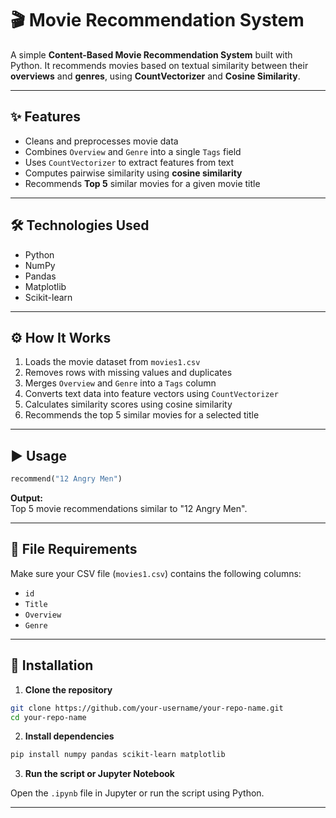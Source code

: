 # 🎬 Movie Recommendation System

A simple **Content-Based Movie Recommendation System** built with Python. It recommends movies based on textual similarity between their **overviews** and **genres**, using **CountVectorizer** and **Cosine Similarity**.

---

## ✨ Features

- Cleans and preprocesses movie data  
- Combines `Overview` and `Genre` into a single `Tags` field  
- Uses `CountVectorizer` to extract features from text  
- Computes pairwise similarity using **cosine similarity**  
- Recommends **Top 5** similar movies for a given movie title  

---

## 🛠️ Technologies Used

- Python  
- NumPy  
- Pandas  
- Matplotlib  
- Scikit-learn  

---

## ⚙️ How It Works

1. Loads the movie dataset from `movies1.csv`  
2. Removes rows with missing values and duplicates  
3. Merges `Overview` and `Genre` into a `Tags` column  
4. Converts text data into feature vectors using `CountVectorizer`  
5. Calculates similarity scores using cosine similarity  
6. Recommends the top 5 similar movies for a selected title  

---

## ▶️ Usage

```python
recommend("12 Angry Men")
```

**Output:**  
Top 5 movie recommendations similar to "12 Angry Men".

---

## 📁 File Requirements

Make sure your CSV file (`movies1.csv`) contains the following columns:

- `id`  
- `Title`  
- `Overview`  
- `Genre`  

---

## 🚀 Installation

1. **Clone the repository**

```bash
git clone https://github.com/your-username/your-repo-name.git
cd your-repo-name
```

2. **Install dependencies**

```bash
pip install numpy pandas scikit-learn matplotlib
```

3. **Run the script or Jupyter Notebook**

Open the `.ipynb` file in Jupyter or run the script using Python.

---
